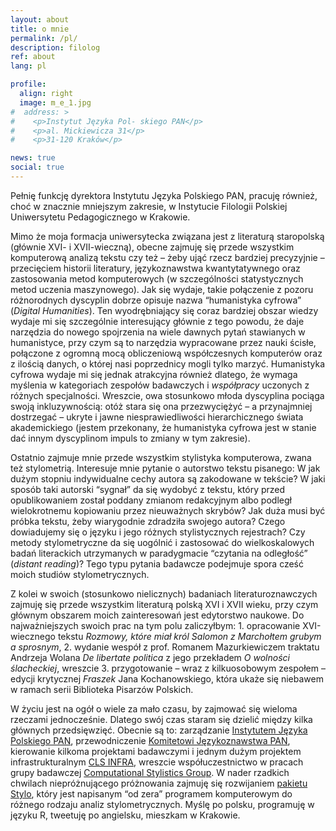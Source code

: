 ```yaml
---
layout: about
title: o mnie
permalink: /pl/
description: filolog
ref: about
lang: pl

profile:
  align: right
  image: m_e_1.jpg
#  address: >
#    <p>Instytut Języka Pol- skiego PAN</p>
#    <p>al. Mickiewicza 31</p>
#    <p>31-120 Kraków</p>

news: true
social: true
---
```



Pełnię funkcję dyrektora Instytutu Języka Polskiego PAN, pracuję również, choć w znacznie mniejszym zakresie, w Instytucie Filologii Polskiej Uniwersytetu Pedagogicznego w Krakowie.

Mimo że moja formacja uniwersytecka związana jest z literaturą staropolską (głównie XVI- i XVII-wieczną), obecne zajmuję się przede wszystkim komputerową analizą tekstu czy też – żeby ująć rzecz bardziej precyzyjnie – przecięciem historii literatury, językoznawstwa kwantytatywnego oraz zastosowania metod komputerowych (w szczególności statystycznych metod uczenia maszynowego). Jak się wydaje, takie połączenie z pozoru różnorodnych dyscyplin dobrze opisuje nazwa “humanistyka cyfrowa” (_Digital Humanities_). Ten wyodrębniający się coraz bardziej obszar wiedzy wydaje mi się szczególnie interesujący głównie z tego powodu, że daje narzędzia do nowego spojrzenia na wiele dawnych pytań stawianych w humanistyce, przy czym są to narzędzia wypracowane przez nauki ścisłe, połączone z ogromną mocą obliczeniową współczesnych komputerów oraz z ilością danych, o której nasi poprzednicy mogli tylko marzyć. Humanistyka cyfrowa wydaje mi się jednak atrakcyjna również dlatego, że wymaga myślenia w kategoriach zespołów badawczych i _współpracy_ uczonych z różnych specjalności. Wreszcie, owa stosunkowo młoda dyscyplina pociąga swoją inkluzywnością: otóż stara się ona przezwyciężyć – a przynajmniej dostrzegać – ukryte i jawne niesprawiedliwości hierarchicznego świata akademickiego (jestem przekonany, że humanistyka cyfrowa jest w stanie dać innym dyscyplinom impuls to zmiany w tym zakresie).

Ostatnio zajmuje mnie przede wszystkim stylistyka komputerowa, zwana też stylometrią. Interesuje mnie pytanie o autorstwo tekstu pisanego: W jak dużym stopniu indywidualne cechy autora są zakodowane w tekście? W jaki sposób taki autorski “sygnał” da się wydobyć z tekstu, który przed opublikowaniem został poddany zmianom redakcyjnym albo podległ wielokrotnemu kopiowaniu przez nieuważnych skrybów? Jak duża musi być próbka tekstu, żeby wiarygodnie zdradziła swojego autora? Czego dowiadujemy się o języku i jego różnych stylistycznych rejestrach? Czy metody stylometryczne da się uogólnić i zastosować do wielkoskalowych badań literackich utrzymanych w paradygmacie “czytania na odległość” (_distant reading_)? Tego typu pytania badawcze podejmuje spora cześć moich studiów stylometrycznych.

Z kolei w swoich (stosunkowo nielicznych) badaniach literaturoznawczych zajmuję się przede wszystkim literaturą polską XVI i XVII wieku, przy czym głównym obszarem moich zainteresowań jest edytorstwo naukowe. Do najważniejszych swoich prac na tym polu zaliczyłbym: 1. opracowanie XVI-wiecznego tekstu _Rozmowy, które miał król Salomon z Marchołtem grubym a sprosnym_, 2. wydanie wespół z prof. Romanem Mazurkiewiczem traktatu Andrzeja Wolana _De libertate politica_ z jego przekładem _O wolności ślacheckiej_, wreszcie 3. przygotowanie – wraz z kilkuosobowym zespołem – edycji krytycznej _Fraszek_ Jana Kochanowskiego, która ukaże się niebawem w ramach serii Biblioteka Pisarzów Polskich.

W życiu jest na ogół o wiele za mało czasu, by zajmować się wieloma rzeczami jednocześnie. Dlatego swój czas staram się dzielić między kilka głównych przedsięwzięć. Obecnie są to: zarządzanie <a href="https://ijp.pan.pl/" target="_blank">Instytutem Języka Polskiego PAN</a>, przewodniczenie <a href="http://www.komjezyk.pan.pl/" target="_blank">Komitetowi Językoznawstwa PAN</a>, kierowanie kilkoma projektami badawczymi i jednym dużym projektem infrastrukturalnym <a href="https://clsinfra.io/" target="_blank">CLS INFRA</a>, wreszcie współuczestnictwo w pracach grupy badawczej <a href="https://computationalstylistics.github.io/" target="_blank">Computational Stylistics Group</a>. W nader rzadkich chwilach niepróżnującego próżnowania zajmuję się rozwijaniem <a href="https://cran.r-project.org/web/packages/stylo/index.html" target="_blank">pakietu Stylo</a>, który jest napisanym “od zera” programem komputerowym do różnego rodzaju analiz stylometrycznych. Myślę po polsku, programuję w języku R, tweetuję po angielsku, mieszkam w Krakowie. 

